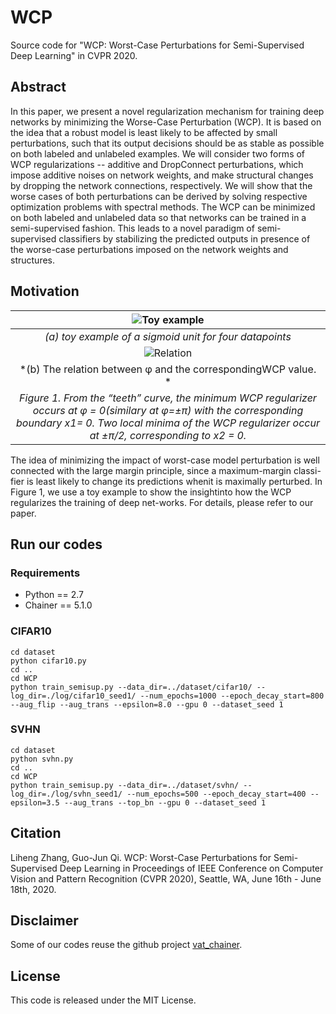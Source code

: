 # WCP
Source code for "WCP: Worst-Case Perturbations for Semi-Supervised Deep Learning" in CVPR 2020.

## Abstract
In this paper, we present a novel regularization mechanism for training deep networks by minimizing the Worse-Case Perturbation (WCP). It is based on the idea that a robust model is least likely to be affected by small perturbations, such that its output decisions should be as stable as possible on both labeled and unlabeled examples. We will consider two forms of WCP regularizations -- additive and DropConnect perturbations, which impose additive noises on network weights, and make structural changes by dropping the network connections, respectively. We will show that the worse cases of both perturbations can be derived by solving respective optimization problems with spectral methods. The WCP can be minimized on both labeled and unlabeled data so that networks can be trained in a semi-supervised fashion.  This leads to a novel paradigm of semi-supervised classifiers by stabilizing the predicted outputs in presence of the worse-case perturbations imposed on the network weights and structures.

## Motivation
| ![Toy example](https://github.com/maple-research-lab/WCP/blob/master/resource/aWCP_ex.png) |
|:--:| 
| *(a) toy example of a sigmoid unit for four datapoints* |
| ![Relation](https://github.com/maple-research-lab/WCP/blob/master/resource/aWCP_relation.png) |
| *(b) The relation between φ and the correspondingWCP value.  * |
| *Figure 1. From the “teeth” curve, the minimum WCP regularizer occurs at φ = 0(similary at φ=±π) with the corresponding boundary x1= 0. Two local minima of the WCP regularizer occur at ±π/2, corresponding to x2 = 0.* |

The idea of minimizing the impact of worst-case model perturbation is well connected with the large margin principle, since a maximum-margin classi-fier is least likely to change its predictions whenit is maximally perturbed. In Figure 1, we  use  a  toy  example  to  show  the  insightinto how the WCP regularizes the training of deep net-works. For details, please refer to our paper.

## Run our codes
### Requirements
- Python == 2.7
- Chainer == 5.1.0

### CIFAR10
    cd dataset
    python cifar10.py
    cd ..
    cd WCP
    python train_semisup.py --data_dir=../dataset/cifar10/ --log_dir=./log/cifar10_seed1/ --num_epochs=1000 --epoch_decay_start=800 --aug_flip --aug_trans --epsilon=8.0 --gpu 0 --dataset_seed 1
    
### SVHN
    cd dataset
    python svhn.py
    cd ..
    cd WCP
    python train_semisup.py --data_dir=../dataset/svhn/ --log_dir=./log/svhn_seed1/ --num_epochs=500 --epoch_decay_start=400 --epsilon=3.5 --aug_trans --top_bn --gpu 0 --dataset_seed 1
    
## Citation

Liheng Zhang, Guo-Jun Qi. WCP: Worst-Case Perturbations for Semi-Supervised Deep Learning in Proceedings of IEEE Conference on Computer Vision and Pattern Recognition (CVPR 2020), Seattle, WA, June 16th - June 18th, 2020. 
    
## Disclaimer

Some of our codes reuse the github project [vat_chainer](https://github.com/takerum/vat_chainer).  

## License

This code is released under the MIT License.


